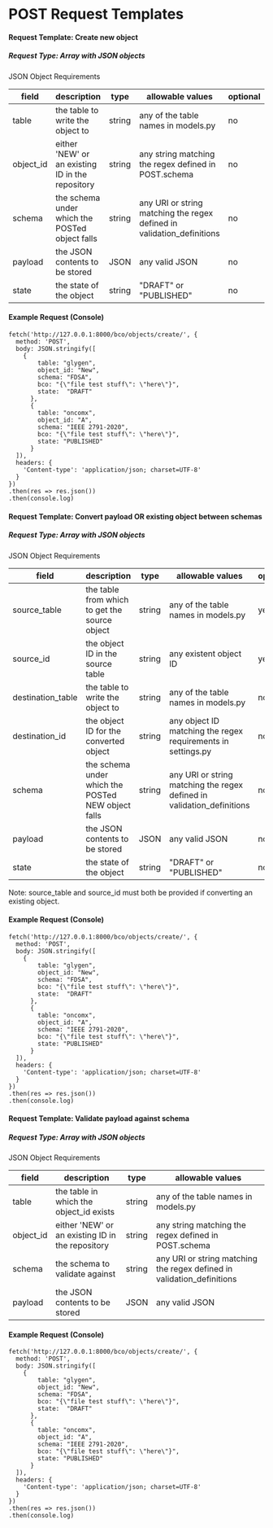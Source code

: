 # POST Request Templates

#### Request Template:  Create new object

##### Request Type:  Array with JSON objects

JSON Object Requirements

field | description | type | allowable values | optional
------------ | ------------ | ------------ | ------------- | -------------
table | the table to write the object to | string | any of the table names in models.py | no
object_id | either 'NEW' or an existing ID in the repository | string | any string matching the regex defined in POST.schema| no
schema | the schema under which the POSTed object falls | string | any URI or string matching the regex defined in validation_definitions| no
payload | the JSON contents to be stored | JSON | any valid JSON | no
state | the state of the object | string | "DRAFT" or "PUBLISHED"| no

#### Example Request (Console)

```
fetch('http://127.0.0.1:8000/bco/objects/create/', {
  method: 'POST',
  body: JSON.stringify([
  	{
	    table: "glygen",
	    object_id: "New",
	    schema: "FDSA",
	    bco: "{\"file test stuff\": \"here\"}",
	    state:  "DRAFT"
	  },
	  {
	    table: "oncomx",
	    object_id: "A",
	    schema: "IEEE 2791-2020",
	    bco: "{\"file test stuff\": \"here\"}",
	    state: "PUBLISHED"
	  }
  ]),
  headers: {
    'Content-type': 'application/json; charset=UTF-8'
  }
})
.then(res => res.json())
.then(console.log)
```

#### Request Template:  Convert payload OR existing object between schemas

##### Request Type:  Array with JSON objects

JSON Object Requirements

field | description | type | allowable values | optional
------------ | ------------ | ------------ | ------------- | -------------
source_table | the table from which to get the source object | string | any of the table names in models.py | yes
source_id | the object ID in the source table | string | any existent object ID | yes
destination_table | the table to write the object to | string | any of the table names in models.py | no
destination_id | the object ID for the converted object | string | any object ID matching the regex requirements in settings.py | no
schema | the schema under which the POSTed NEW object falls | string | any URI or string matching the regex defined in validation_definitions | no
payload | the JSON contents to be stored | JSON | any valid JSON | no
state | the state of the object | string | "DRAFT" or "PUBLISHED" | no

Note: source_table and source_id must both be provided if converting an existing object.

#### Example Request (Console)

```
fetch('http://127.0.0.1:8000/bco/objects/create/', {
  method: 'POST',
  body: JSON.stringify([
  	{
	    table: "glygen",
	    object_id: "New",
	    schema: "FDSA",
	    bco: "{\"file test stuff\": \"here\"}",
	    state:  "DRAFT"
	  },
	  {
	    table: "oncomx",
	    object_id: "A",
	    schema: "IEEE 2791-2020",
	    bco: "{\"file test stuff\": \"here\"}",
	    state: "PUBLISHED"
	  }
  ]),
  headers: {
    'Content-type': 'application/json; charset=UTF-8'
  }
})
.then(res => res.json())
.then(console.log)
```

#### Request Template:  Validate payload against schema

##### Request Type:  Array with JSON objects

JSON Object Requirements

field | description | type | allowable values
------------ | ------------ | ------------ | -------------
table | the table in which the object_id exists | string | any of the table names in models.py
object_id | either 'NEW' or an existing ID in the repository | string | any string matching the regex defined in POST.schema
schema | the schema to validate against | string | any URI or string matching the regex defined in validation_definitions
payload | the JSON contents to be stored | JSON | any valid JSON

#### Example Request (Console)

```
fetch('http://127.0.0.1:8000/bco/objects/create/', {
  method: 'POST',
  body: JSON.stringify([
  	{
	    table: "glygen",
	    object_id: "New",
	    schema: "FDSA",
	    bco: "{\"file test stuff\": \"here\"}",
	    state:  "DRAFT"
	  },
	  {
	    table: "oncomx",
	    object_id: "A",
	    schema: "IEEE 2791-2020",
	    bco: "{\"file test stuff\": \"here\"}",
	    state: "PUBLISHED"
	  }
  ]),
  headers: {
    'Content-type': 'application/json; charset=UTF-8'
  }
})
.then(res => res.json())
.then(console.log)
```
